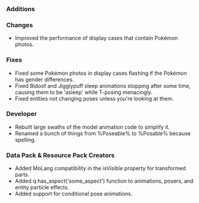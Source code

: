 ### Additions

### Changes
- Improved the performance of display cases that contain Pokémon photos.

### Fixes
- Fixed some Pokémon photos in display cases flashing if the Pokémon has gender differences.
- Fixed Bidoof and Jigglypuff sleep animations stopping after some time, causing them to be 'asleep' while T-posing menacingly.
- Fixed entities not changing poses unless you're looking at them.
### Developer
- Rebuilt large swaths of the model animation code to simplify it.
- Renamed a bunch of things from %Poseable% to %Posable% because spelling.

### Data Pack & Resource Pack Creators
- Added MoLang compatibility in the isVisible property for transformed parts.
- Added q.has_aspect('some_aspect') function to animations, posers, and entity particle effects.
- Added support for conditional pose animations.